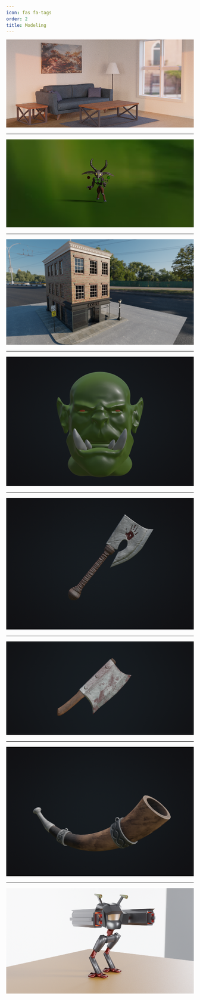 ```yaml
---
icon: fas fa-tags
order: 2
title: Modeling
---
```




 <center>
<img  src="/assets/images/Room.webp" alt="Room">
</center>

<hr>

 <center>
<img  src="/assets/images/Imp.webp" alt="Imp">
</center>


<hr>

 <center>
<img  src="/assets/images/Building.webp" alt="Building">
</center>


<hr>

 <center>
<img  src="/assets/images/Orc.webp" alt="Orc">
</center>


<hr>

 <center>
<img  src="/assets/images/Gorehowl.png" alt="Axe">
</center>


<hr>

 <center>
<img  src="/assets/images/Cleaver.webp" alt="Cleaver">
</center>


<hr>

 <center>
<img  src="/assets/images/Horn.webp" alt="Horn">
</center>


<hr>

 <center>
<img  src="/assets/images/mechaRobot.webp" alt="Robot">
</center>